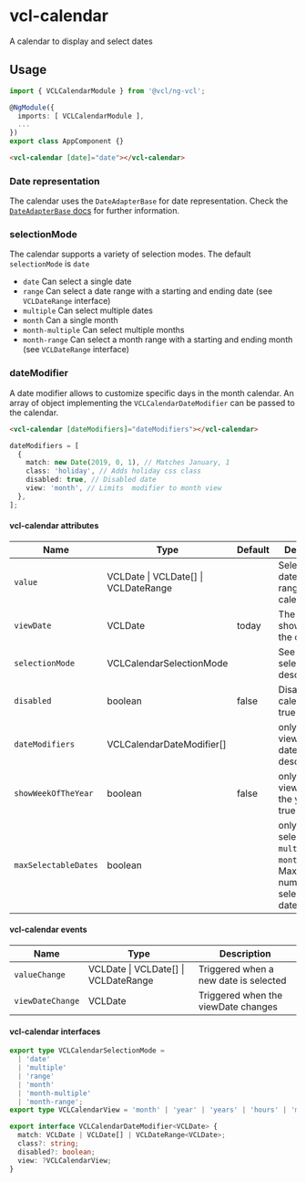 # vcl-calendar

A calendar to display and select dates

## Usage

```typescript
import { VCLCalendarModule } from '@vcl/ng-vcl';

@NgModule({
  imports: [ VCLCalendarModule ],
  ...
})
export class AppComponent {}
```

```html
<vcl-calendar [date]="date"></vcl-calendar>
```

### Date representation

The calendar uses the `DateAdapterBase` for date representation.
Check the [`DateAdapterBase` docs](#/dateadapter) for further information.

### selectionMode

The calendar supports a variety of selection modes. The default `selectionMode` is `date`

- `date` Can select a single date
- `range` Can select a date range with a starting and ending date (see `VCLDateRange` interface)
- `multiple` Can select multiple dates
- `month` Can a single month
- `month-multiple` Can select multiple months
- `month-range` Can select a month range with a starting and ending month (see `VCLDateRange` interface)

### dateModifier

A date modifier allows to customize specific days in the month calendar.
An array of object implementing the `VCLCalendarDateModifier` can be passed to the calendar.

```html
<vcl-calendar [dateModifiers]="dateModifiers"></vcl-calendar>
```

```ts
dateModifiers = [
  {
    match: new Date(2019, 0, 1), // Matches January, 1
    class: 'holiday', // Adds holiday css class
    disabled: true, // Disabled date
    view: 'month', // Limits  modifier to month view
  },
];
```

#### vcl-calendar attributes

| Name                 | Type                                          | Default | Description                                                                             |
| -------------------- | --------------------------------------------- | ------- | --------------------------------------------------------------------------------------- |
| `value`              | VCLDate \| VCLDate[] \| VCLDateRange<VCLDate> |         | Selected date(s)/date range in the calendar                                             |
| `viewDate`           | VCLDate                                       | today   | The currently shown date in the calendar                                                |
| `selectionMode`      | VCLCalendarSelectionMode                      |         | See selectionMode description                                                           |
| `disabled`           | boolean                                       | false   | Disables the calendar when true                                                         |
| `dateModifiers`      | VCLCalendarDateModifier[]                     |         | only `month` view: See dateModifier description                                         |
| `showWeekOfTheYear`  | boolean                                       | false   | only `month` view: Show of the year when true                                           |
| `maxSelectableDates` | boolean                                       |         | only for selectionMode `multiple` and `month-range`: Maximum number of selectable dates |

#### vcl-calendar events

| Name             | Type                                          | Description                           |
| ---------------- | --------------------------------------------- | ------------------------------------- |
| `valueChange`    | VCLDate \| VCLDate[] \| VCLDateRange<VCLDate> | Triggered when a new date is selected |
| `viewDateChange` | VCLDate                                       | Triggered when the viewDate changes   |

#### vcl-calendar interfaces

```ts
export type VCLCalendarSelectionMode =
  | 'date'
  | 'multiple'
  | 'range'
  | 'month'
  | 'month-multiple'
  | 'month-range';
export type VCLCalendarView = 'month' | 'year' | 'years' | 'hours' | 'minutes';

export interface VCLCalendarDateModifier<VCLDate> {
  match: VCLDate | VCLDate[] | VCLDateRange<VCLDate>;
  class?: string;
  disabled?: boolean;
  view: ?VCLCalendarView;
}
```
